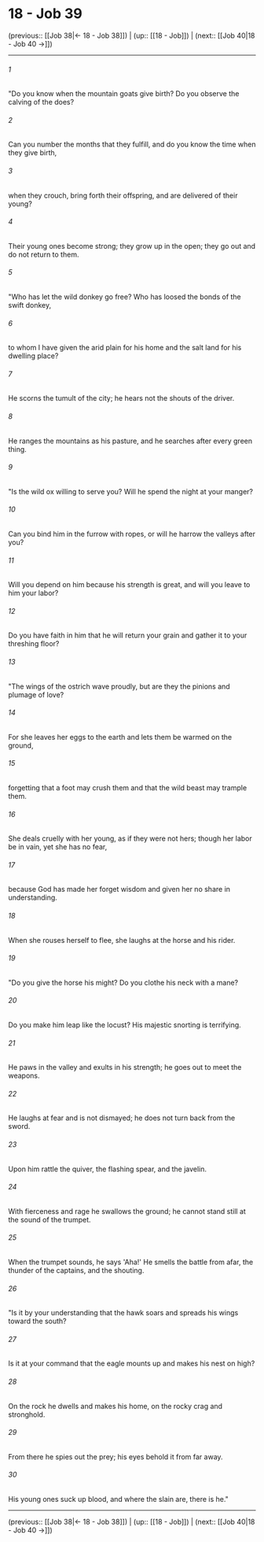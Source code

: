 # 18 - Job 39

(previous:: [[Job 38|← 18 - Job 38]]) | (up:: [[18 - Job]]) | (next:: [[Job 40|18 - Job 40 →]])

***


###### 1 
"Do you know when the mountain goats give birth? Do you observe the calving of the does? 

###### 2 
Can you number the months that they fulfill, and do you know the time when they give birth, 

###### 3 
when they crouch, bring forth their offspring, and are delivered of their young? 

###### 4 
Their young ones become strong; they grow up in the open; they go out and do not return to them. 

###### 5 
"Who has let the wild donkey go free? Who has loosed the bonds of the swift donkey, 

###### 6 
to whom I have given the arid plain for his home and the salt land for his dwelling place? 

###### 7 
He scorns the tumult of the city; he hears not the shouts of the driver. 

###### 8 
He ranges the mountains as his pasture, and he searches after every green thing. 

###### 9 
"Is the wild ox willing to serve you? Will he spend the night at your manger? 

###### 10 
Can you bind him in the furrow with ropes, or will he harrow the valleys after you? 

###### 11 
Will you depend on him because his strength is great, and will you leave to him your labor? 

###### 12 
Do you have faith in him that he will return your grain and gather it to your threshing floor? 

###### 13 
"The wings of the ostrich wave proudly, but are they the pinions and plumage of love? 

###### 14 
For she leaves her eggs to the earth and lets them be warmed on the ground, 

###### 15 
forgetting that a foot may crush them and that the wild beast may trample them. 

###### 16 
She deals cruelly with her young, as if they were not hers; though her labor be in vain, yet she has no fear, 

###### 17 
because God has made her forget wisdom and given her no share in understanding. 

###### 18 
When she rouses herself to flee, she laughs at the horse and his rider. 

###### 19 
"Do you give the horse his might? Do you clothe his neck with a mane? 

###### 20 
Do you make him leap like the locust? His majestic snorting is terrifying. 

###### 21 
He paws in the valley and exults in his strength; he goes out to meet the weapons. 

###### 22 
He laughs at fear and is not dismayed; he does not turn back from the sword. 

###### 23 
Upon him rattle the quiver, the flashing spear, and the javelin. 

###### 24 
With fierceness and rage he swallows the ground; he cannot stand still at the sound of the trumpet. 

###### 25 
When the trumpet sounds, he says 'Aha!' He smells the battle from afar, the thunder of the captains, and the shouting. 

###### 26 
"Is it by your understanding that the hawk soars and spreads his wings toward the south? 

###### 27 
Is it at your command that the eagle mounts up and makes his nest on high? 

###### 28 
On the rock he dwells and makes his home, on the rocky crag and stronghold. 

###### 29 
From there he spies out the prey; his eyes behold it from far away. 

###### 30 
His young ones suck up blood, and where the slain are, there is he."

***

(previous:: [[Job 38|← 18 - Job 38]]) | (up:: [[18 - Job]]) | (next:: [[Job 40|18 - Job 40 →]])
